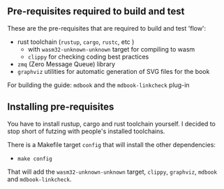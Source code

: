 ## Pre-requisites required to build and test
These are the pre-requisites that are required to build and test 'flow':
* rust toolchain (`rustup`, `cargo`, `rustc`, etc )
    * with `wasm32-unknown-unknown` target for compiling to wasm
    * `clippy` for checking coding best practices
* `zmq` (Zero Message Queue) library
* `graphviz` utilities for automatic generation of SVG files for the book

For building the guide:
	```mdbook``` and the ```mdbook-linkcheck``` plug-in

## Installing pre-requisites
You have to install rustup, cargo and rust toolchain yourself.
I decided to stop short of futzing with people's installed toolchains.

There is a Makefile target `config` that will install the other dependencies:
- `make config`

That will add the `wasm32-unknown-unknown` target, `clippy`, `graphviz`, `mdbook` and `mdbook-linkcheck`.
